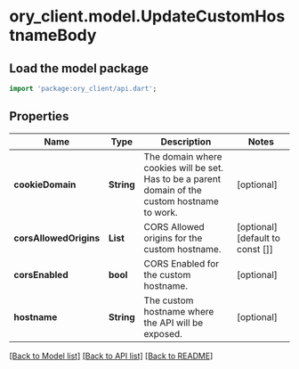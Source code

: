 # ory_client.model.UpdateCustomHostnameBody

## Load the model package
```dart
import 'package:ory_client/api.dart';
```

## Properties
Name | Type | Description | Notes
------------ | ------------- | ------------- | -------------
**cookieDomain** | **String** | The domain where cookies will be set. Has to be a parent domain of the custom hostname to work. | [optional] 
**corsAllowedOrigins** | **List<String>** | CORS Allowed origins for the custom hostname. | [optional] [default to const []]
**corsEnabled** | **bool** | CORS Enabled for the custom hostname. | [optional] 
**hostname** | **String** | The custom hostname where the API will be exposed. | [optional] 

[[Back to Model list]](../README.md#documentation-for-models) [[Back to API list]](../README.md#documentation-for-api-endpoints) [[Back to README]](../README.md)


